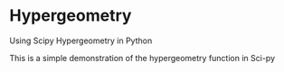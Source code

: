 # Hypergeometry
Using Scipy Hypergeometry in Python

This is a simple demonstration of the hypergeometry function in Sci-py
